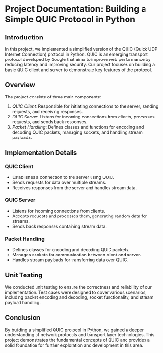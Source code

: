 # Project Documentation: Building a Simple QUIC Protocol in Python

## Introduction
In this project, we implemented a simplified version of the QUIC (Quick UDP Internet Connection) protocol in Python. QUIC is an emerging transport protocol developed by Google that aims to improve web performance by reducing latency and improving security. Our project focuses on building a basic QUIC client and server to demonstrate key features of the protocol.

## Overview
The project consists of three main components:
1. *QUIC Client*: Responsible for initiating connections to the server, sending requests, and receiving responses.
2. *QUIC Server*: Listens for incoming connections from clients, processes requests, and sends back responses.
3. *Packet Handling*: Defines classes and functions for encoding and decoding QUIC packets, managing sockets, and handling stream payloads.

## Implementation Details
### QUIC Client
- Establishes a connection to the server using QUIC.
- Sends requests for data over multiple streams.
- Receives responses from the server and handles stream data.

### QUIC Server
- Listens for incoming connections from clients.
- Accepts requests and processes them, generating random data for streams.
- Sends back responses containing stream data.

### Packet Handling
- Defines classes for encoding and decoding QUIC packets.
- Manages sockets for communication between client and server.
- Handles stream payloads for transferring data over QUIC.

## Unit Testing
We conducted unit testing to ensure the correctness and reliability of our implementation. Test cases were designed to cover various scenarios, including packet encoding and decoding, socket functionality, and stream payload handling.

## Conclusion
By building a simplified QUIC protocol in Python, we gained a deeper understanding of network protocols and transport layer technologies. This project demonstrates the fundamental concepts of QUIC and provides a solid foundation for further exploration and development in this area.
